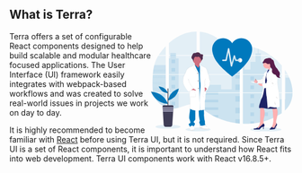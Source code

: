 ## What is Terra?

<div style="float: right; max-width: 50%;">
<svg id="b098510b-f452-4b85-993b-a1bbfe267c61" data-name="Layer 1" xmlns="http://www.w3.org/2000/svg" xmlns:xlink="http://www.w3.org/1999/xlink" width="100%" viewBox="0 0 1105.04 782.74"><defs><linearGradient id="ac3cc305-f6db-42f4-bbbd-32121ee27a74" x1="403.57" y1="833.5" x2="403.57" y2="218.16" gradientUnits="userSpaceOnUse"><stop offset="0" stop-color="gray" stop-opacity="0.25"/><stop offset="0.54" stop-color="gray" stop-opacity="0.12"/><stop offset="1" stop-color="gray" stop-opacity="0.1"/></linearGradient><linearGradient id="ad14f186-b27f-416c-b629-0bafa2f1236e" x1="940.67" y1="825.72" x2="940.67" y2="263.72" xlink:href="#ac3cc305-f6db-42f4-bbbd-32121ee27a74"/></defs><title>medicine</title><ellipse cx="367.38" cy="766.65" rx="97.44" ry="15.65" fill="#0079bd" opacity="0.1"/><ellipse cx="897.05" cy="767.09" rx="121.59" ry="15.65" fill="#0079bd" opacity="0.1"/><path d="M61.08,396.83H162.57V535.16H68.51c-.25,1.42-.49,2.85-.75,4.28h94.81V651c-.17-.05-.32-.11-.48-.17-2.68-1.06-5.34-2.18-8-3.38l-1.7-.77q-4-1.89-8-4c-.93-.49-1.86-1-2.78-1.52A166.42,166.42,0,0,1,101.73,610c-.34-.33-.66-.68-1-1-1.62-1.76-3.21-3.54-4.75-5.36l-1.7-2c-1.82-2.23-3.58-4.52-5.29-6.84-.25-.34-.49-.68-.75-1a148.88,148.88,0,0,1-17.2-31.1c-.14-.33-.26-.69-.39-1Q68.59,556.4,67,551c-.46-1.51-.9-3-1.28-4.57-.14-.46-.26-.91-.37-1.36C59.67,522.9,59,499.87,59,477c0-2.67,0-5.35,0-8,0-9.25.11-18.56.27-27.86,0-2.41.1-4.81.15-7.23q.21-9.21.6-18.42c.06-1.71.14-3.41.23-5.11q0-1.47.15-2.94C60.64,403.88,60.84,400.35,61.08,396.83Z" transform="translate(-47.24 -58.63)" fill="#0079bd" opacity="0.1"/><path d="M162.57,242.81H106.9a422,422,0,0,1,29.61-40.76c8.27-10.16,17-20.06,26.06-29.6Z" transform="translate(-47.24 -58.63)" fill="#0079bd" opacity="0.1"/><path d="M162.57,247.09V392.55H61.4c0-.42.07-.85.1-1.27.09-1.15.18-2.3.28-3.44.11-1.34.23-2.69.36-4s.27-2.91.42-4.36.29-2.92.46-4.37.32-2.9.5-4.34.34-2.9.53-4.34c.15-1.2.31-2.39.47-3.59.23-1.69.47-3.39.73-5.07,0-.25.07-.51.11-.75a345.9,345.9,0,0,1,7.45-36.52,270.08,270.08,0,0,1,12.55-37,277.75,277.75,0,0,1,18.88-36.36Z" transform="translate(-47.24 -58.63)" fill="#0079bd" opacity="0.1"/><path d="M186.8,396.82V535.16H403.57V396.82Zm0,142.61v118.8c1.24.26,2.47.51,3.69.72,1.66.32,3.31.61,5,.86.32.05.65.1,1,.13.66.11,1.34.2,2,.29,1.67.23,3.33.42,5,.57.79.08,1.59.15,2.39.21l1.93.15h0c1.05.08,2.09.14,3.12.17.64,0,1.28.06,1.94.08.5,0,1,0,1.52,0s1.26,0,1.89,0c.86,0,1.72,0,2.57,0H220c.86,0,1.72,0,2.57-.08h.06c.59,0,1.19,0,1.79-.08a4.19,4.19,0,0,0,.5,0c.5,0,1,0,1.48-.07l.35,0,3.35-.26c1.1-.1,2.21-.23,3.33-.35l2.28-.27a199.45,199.45,0,0,0,27.45-5.84c20.22-5.64,40-13.53,60.21-19.31,26.13-7.45,55-11.11,80.25-2V539.43ZM403.57,242.81V58.64a278.67,278.67,0,0,0-70.43,8.26C278.25,80.69,229,110.6,186.8,148.8v94h10.88v4.27H186.8V392.55H403.57V247.08H242.35v-4.27ZM682,180.6c-13.58-.48-27.08-4.78-39.29-11.42-23.35-12.7-42-32.31-62.84-48.86-43.3-34.47-97-55.27-152.09-60.43V242.81H737.23L738,242Zm28.19-5,29.89,32.8V167C730.07,168.24,721.3,171.19,710.23,175.56Zm29.89,512.13V539.43H676.39c-.17-.63-.34-1.27-.54-1.91.19.64.35,1.28.53,1.91H427.82V646.68c2.36,1.75,4.69,3.59,7,5.46h0c2.49,2,4.95,4.11,7.42,6.18l2.49,2.06c1.19,1,2.39,2,3.6,2.94q3.6,2.92,7.27,5.76c1.21,1,2.45,1.9,3.68,2.84a501.22,501.22,0,0,0,61.63,40.31q7.23,4,14.59,7.81c3.27,1.67,6.56,3.33,9.86,4.94q7.44,3.63,15,7h0a550.84,550.84,0,0,0,146,42.53q16.79,2.48,33.71,3.9V687.72l1,0ZM427.82,247.08V392.55h312.3V247.08Zm0,149.74V535.16h312.3V396.82Zm336.54-230V213l38.15-41.86Q783.55,168.08,764.36,166.77Zm0,230.05V535.16h303.75V396.82ZM1067,698.71l1.07-159.28H764.36V780a544.73,544.73,0,0,0,58.7-.7h0l.34,0q14-.88,27.87-2.56l.21,0a513.24,513.24,0,0,0,143.2-38.21m132-318.93c-1.14-2.69-2.33-5.36-3.54-8-2.26-5-4.65-9.86-7.11-14.72h-23.7V535.16h59.92C1152.22,496,1142.31,456,1126.71,419.55Zm-34.35,119.88v137c16.88-16.18,31.14-34.69,41.41-55.85,12.35-25.48,18-53.07,18.46-81.17Zm0-182.92v36h21.48A390,390,0,0,0,1092.36,356.51Zm-206-162.6c-1.58-.6-3.16-1.21-4.75-1.8a433.62,433.62,0,0,0-51.31-15.42l-58.38,64.07h0L770.77,242l.75.82H979.3A444.41,444.41,0,0,0,886.36,193.91Zm99.06,53.17H768.62l-4.26,3.9V392.55H801.7l.06,0,0,0h266.39V324A432.8,432.8,0,0,0,985.42,247.08Z" transform="translate(-47.24 -58.63)" fill="#0079bd" opacity="0.1"/><path d="M162.57,320.46v72.09H61.4c0-.42.07-.85.1-1.27.09-1.15.18-2.3.28-3.44.11-1.34.23-2.69.36-4s.27-2.91.42-4.36.29-2.92.46-4.37.32-2.9.5-4.34.34-2.9.53-4.34c.15-1.2.31-2.39.47-3.59.23-1.69.47-3.39.73-5.07,0-.25.07-.51.11-.75a345.9,345.9,0,0,1,7.45-36.52Z" transform="translate(-47.24 -58.63)" fill="#0079bd" opacity="0.1"/><path d="M61.08,396.83H162.57V535.16H68.51c-.25,1.42-.49,2.85-.75,4.28h94.81V651c-.17-.05-.32-.11-.48-.17-2.68-1.06-5.34-2.18-8-3.38l-1.7-.77q-4-1.89-8-4c-.93-.49-1.86-1-2.78-1.52A166.42,166.42,0,0,1,101.73,610c-.34-.33-.66-.68-1-1-1.62-1.76-3.21-3.54-4.75-5.36l-1.7-2c-1.82-2.23-3.58-4.52-5.29-6.84-.25-.34-.49-.68-.75-1a148.88,148.88,0,0,1-17.2-31.1c-.14-.33-.26-.69-.39-1Q68.59,556.4,67,551c-.46-1.51-.9-3-1.28-4.57-.14-.46-.26-.91-.37-1.36C59.67,522.9,59,499.87,59,477c0-2.67,0-5.35,0-8,0-9.25.11-18.56.27-27.86,0-2.41.1-4.81.15-7.23q.21-9.21.6-18.42c.06-1.71.14-3.41.23-5.11q0-1.47.15-2.94C60.64,403.88,60.84,400.35,61.08,396.83Z" transform="translate(-47.24 -58.63)" fill="#0079bd" opacity="0.1"/><polygon points="215.87 209.28 215.87 333.92 139.56 333.92 139.56 209.28 150.44 209.28 150.44 167.08 195.1 167.08 195.1 209.28 215.87 209.28" fill="#0079bd" opacity="0.1"/><rect x="139.57" y="338.19" width="76.3" height="138.33" fill="#0079bd" opacity="0.1"/><path d="M186.8,539.44h76.31v115a199.11,199.11,0,0,1-27.45,5.83l-2.28.28c-1.12.13-2.23.24-3.33.35s-2.24.19-3.35.26l-.35,0c-.48,0-1,.06-1.47.07l-.51,0c-.6,0-1.2.06-1.8.08h0c-.85.05-1.7.06-2.57.07-.37,0-.72,0-1.09,0-.86,0-1.71,0-2.57,0l-1.89,0c-.51,0-1,0-1.53,0l-1.93-.07c-1,0-2.08-.11-3.12-.18h0l-1.92-.14-2.39-.22c-1.68-.15-3.35-.34-5-.57l-2-.28-1-.14c-1.67-.26-3.32-.54-5-.86-1.23-.21-2.45-.47-3.69-.72Z" transform="translate(-47.24 -58.63)" fill="#0079bd" opacity="0.1"/><rect x="629.96" y="194.56" width="62.92" height="139.35" fill="#0079bd" opacity="0.1"/><polygon points="692.89 338.19 692.89 476.53 380.58 476.53 380.58 416.86 546.93 416.86 546.93 452.06 629.96 452.06 629.96 338.19 692.89 338.19" fill="#0079bd" opacity="0.1"/><path d="M741.12,687.76l-1,0v90.75q-16.9-1.43-33.7-3.89A550.87,550.87,0,0,1,560.36,732q-20.13-9.06-39.44-19.78a503.26,503.26,0,0,1-61.64-40.31q-7.36-5.64-14.53-11.54c-3.31-2.73-6.6-5.53-9.93-8.25-2.31-1.87-4.64-3.71-7-5.47V539.44H676.37c-.17-.64-.34-1.28-.52-1.91.19.63.37,1.27.54,1.91h63.73V687.7C740.46,687.71,740.79,687.74,741.12,687.76Z" transform="translate(-47.24 -58.63)" fill="#0079bd" opacity="0.1"/><path d="M904.22,242.81h-41V230.07H881.6V192.12q2.39.87,4.76,1.79v36.16h17.86Z" transform="translate(-47.24 -58.63)" fill="#0079bd" opacity="0.1"/><path d="M1003,392.55H801.72s0,0,.07.05l-.09-.05H764.36V253.2h10.58v103h48.35v-61h39.94V247.09h41v48.15h39.94v61H1003Z" transform="translate(-47.24 -58.63)" fill="#0079bd" opacity="0.1"/><path d="M764.36,396.82V535.16H1003V396.82ZM1067.78,698l.33-109.5H1003v-49H764.36V780a544.73,544.73,0,0,0,58.7-.7h0l.34,0q14-.88,27.87-2.56l.21,0a513.24,513.24,0,0,0,143.2-38.21" transform="translate(-47.24 -58.63)" fill="#0079bd" opacity="0.1"/><path d="M1096.57,539.44h55.67c-.49,28.09-6.13,55.68-18.47,81.16-10.27,21.17-24.54,39.68-41.4,55.85v-88h4.2Z" transform="translate(-47.24 -58.63)" fill="#0079bd" opacity="0.1"/><path d="M1152.27,535.16h-55.7V419.55h30.14C1142.31,456,1152.22,496,1152.27,535.16Z" transform="translate(-47.24 -58.63)" fill="#0079bd" opacity="0.1"/><rect x="659.18" y="233.3" width="33.71" height="43.69" fill="#0079bd" opacity="0.1"/><rect x="659.18" y="323.86" width="33.71" height="10.06" fill="#0079bd" opacity="0.1"/><rect x="659.18" y="338.19" width="33.71" height="29.35" fill="#0079bd" opacity="0.1"/><rect x="659.18" y="414.42" width="33.71" height="43.69" fill="#0079bd" opacity="0.1"/><rect x="659.18" y="504.98" width="33.71" height="43.69" fill="#0079bd" opacity="0.1"/><path d="M740.12,687.7c.34,0,.67,0,1,.06l-1,0v10.15h-33.7V654.17h33.7Z" transform="translate(-47.24 -58.63)" fill="#0079bd" opacity="0.1"/><path d="M740.12,744.71v33.75q-16.9-1.43-33.7-3.89V744.71Z" transform="translate(-47.24 -58.63)" fill="#0079bd" opacity="0.1"/><rect x="380.58" y="473.32" width="144.47" height="3.21" fill="#0079bd" opacity="0.1"/><rect x="380.58" y="480.8" width="144.47" height="12.3" fill="#0079bd" opacity="0.1"/><rect x="380.58" y="533.42" width="144.47" height="19.78" fill="#0079bd" opacity="0.1"/><path d="M572.28,652.15v19.78h-113q-7.36-5.62-14.54-11.54c-3.31-2.73-6.59-5.53-9.93-8.24Z" transform="translate(-47.24 -58.63)" fill="#0079bd" opacity="0.1"/><path d="M572.28,712.24V732H560.35q-20.11-9.07-39.43-19.79Z" transform="translate(-47.24 -58.63)" fill="#0079bd" opacity="0.1"/><rect x="775.83" y="351.6" width="28.44" height="28.44" fill="#0079bd" opacity="0.1"/><rect x="160.05" y="219.09" width="28.44" height="28.44" fill="#0079bd" opacity="0.1"/><rect x="160.05" y="285.15" width="28.44" height="28.44" fill="#0079bd" opacity="0.1"/><rect x="160.05" y="351.21" width="28.44" height="28.44" fill="#0079bd" opacity="0.1"/><rect x="160.05" y="417.26" width="28.44" height="28.44" fill="#0079bd" opacity="0.1"/><rect x="160.05" y="483.32" width="28.44" height="28.44" fill="#0079bd" opacity="0.1"/><rect x="160.05" y="549.38" width="28.44" height="28.44" fill="#0079bd" opacity="0.1"/><rect x="884.4" y="351.6" width="28.44" height="28.44" fill="#0079bd" opacity="0.1"/><rect x="775.83" y="421.75" width="28.44" height="28.44" fill="#0079bd" opacity="0.1"/><rect x="884.4" y="421.75" width="28.44" height="28.44" fill="#0079bd" opacity="0.1"/><rect x="775.83" y="491.89" width="28.44" height="28.44" fill="#0079bd" opacity="0.1"/><rect x="884.4" y="491.89" width="28.44" height="28.44" fill="#0079bd" opacity="0.1"/><rect x="775.83" y="562.04" width="28.44" height="28.44" fill="#0079bd" opacity="0.1"/><rect x="884.4" y="562.04" width="28.44" height="28.44" fill="#0079bd" opacity="0.1"/><rect x="775.83" y="632.19" width="28.44" height="28.44" fill="#0079bd" opacity="0.1"/><rect x="884.4" y="632.19" width="28.44" height="28.44" fill="#0079bd" opacity="0.1"/><polygon points="775.83 720.67 775.83 702.33 804.26 702.33 804.26 718.06 775.83 720.67" fill="#0079bd" opacity="0.1"/><path d="M65.24,357v16.27h97.33V357Zm9.7,15.25H67V358h8Zm9.69,0h-8V358h8Zm9.67,0h-8V358h8Zm9.69,0H96V358h8Zm9.68,0h-8V358h8Zm9.69,0h-8V358h8Zm9.69,0h-8V358h8Zm9.68,0h-8V358h8Zm9.68,0h-8V358h8Zm9.68,0h-8V358h8Z" transform="translate(-47.24 -58.63)" fill="#0079bd" opacity="0.1"/><path d="M65.24,404.34v16.27h97.33V404.34Zm9.7,15.24H67V405.37h8Zm9.69,0h-8V405.37h8Zm9.67,0h-8V405.37h8Zm9.69,0H96V405.37h8Zm9.68,0h-8V405.37h8Zm9.69,0h-8V405.37h8Zm9.69,0h-8V405.37h8Zm9.68,0h-8V405.37h8Zm9.68,0h-8V405.37h8Zm9.68,0h-8V405.37h8Z" transform="translate(-47.24 -58.63)" fill="#0079bd" opacity="0.1"/><path d="M65.24,451.7V468h97.33V451.7Zm9.7,15.24H67V452.72h8Zm9.69,0h-8V452.72h8Zm9.67,0h-8V452.72h8Zm9.69,0H96V452.72h8Zm9.68,0h-8V452.72h8Zm9.69,0h-8V452.72h8Zm9.69,0h-8V452.72h8Zm9.68,0h-8V452.72h8Zm9.68,0h-8V452.72h8Zm9.68,0h-8V452.72h8Z" transform="translate(-47.24 -58.63)" fill="#0079bd" opacity="0.1"/><path d="M65.24,499.06v16.25h97.33V499.06Zm9.7,15.24H67V500.07h8Zm9.69,0h-8V500.07h8Zm9.67,0h-8V500.07h8Zm9.69,0H96V500.07h8Zm9.68,0h-8V500.07h8Zm9.69,0h-8V500.07h8Zm9.69,0h-8V500.07h8Zm9.68,0h-8V500.07h8Zm9.68,0h-8V500.07h8Zm9.68,0h-8V500.07h8Z" transform="translate(-47.24 -58.63)" fill="#0079bd" opacity="0.1"/><path d="M65.66,546.41c.39,1.53.83,3.06,1.29,4.57v-3.55h8v14.22H70.67c.13.33.26.69.39,1h91.51V546.41Zm19,15.24h-8V547.43h8Zm9.67,0h-8V547.43h8Zm9.69,0H96V547.43h8Zm9.68,0h-8V547.43h8Zm9.69,0h-8V547.43h8Zm9.69,0h-8V547.43h8Zm9.68,0h-8V547.43h8Zm9.68,0h-8V547.43h8Zm9.68,0h-8V547.43h8Z" transform="translate(-47.24 -58.63)" fill="#0079bd" opacity="0.1"/><path d="M88.26,593.77c.25.32.49.68.75,1H94.3v6.83c.57.68,1.13,1.36,1.71,2v-8.87h8V609h-3.24c.32.33.63.68,1,1h60.83V593.77ZM113.67,609h-8V594.79h8Zm9.69,0h-8V594.79h8Zm9.69,0h-8V594.79h8Zm9.68,0h-8V594.79h8Zm9.68,0h-8V594.79h8Zm9.68,0h-8V594.79h8Z" transform="translate(-47.24 -58.63)" fill="#0079bd" opacity="0.1"/><path d="M141.65,641.12c.91.52,1.84,1,2.78,1.52v-.5h8v4.5l1.7.79v-5.29h8v8.65a2.5,2.5,0,0,0,.48.18v-9.85Z" transform="translate(-47.24 -58.63)" fill="#0079bd" opacity="0.1"/><path d="M801.72,392.55h0l.06,0Zm-61.6,295.14v0l1,0ZM675.85,537.52c.19.64.35,1.28.53,1.91h0C676.22,538.8,676.05,538.16,675.85,537.52Zm125.87-145h0l.06,0Zm-604-149.74v4.27h44.67v-4.27ZM740.12,687.69v0l1,0ZM675.85,537.52c.19.64.35,1.28.53,1.91h0C676.22,538.8,676.05,538.16,675.85,537.52Zm125.87-145h0l.06,0Zm-61.6,295.14v0l1,0ZM675.85,537.52c.19.64.35,1.28.53,1.91h0C676.22,538.8,676.05,538.16,675.85,537.52Z" transform="translate(-47.24 -58.63)" fill="#0079bd" opacity="0.1"/><path d="M508.84,438.3s-3.94-.55-3.94-6.29-2.82-16.46-2.82-16.46h0c0-.05-2.44-18.67-5.81-21.63s-7.7-20.34-7.7-20.34-.74-9.43-2.25-11.46-3.55-7-6.56-14.09-15.56-12-15.56-12-22.69-13.16-29.12-17.45h0a9.86,9.86,0,0,1-1.63-1.23c-1.12-1.47-6-1.5-6-1.5-.51-3.22-1-6.92-1.16-10.27,0-.36,0-.72-.05-1.08a34.6,34.6,0,0,0,15.21-18.82c.12-.38.22-.78.33-1.16a3.25,3.25,0,0,0,1.95-1.76c.58-1.29.59-2.8,1.31-4,.84-1.42,2.44-2.18,3.7-3.25,3.18-2.7,4-7.25,3.85-11.39-.1-3.35-.64-6.73-.43-10.06l.06-.84c.06-.5.13-1,.22-1.48.49-2.48,1.56-4.82,2.16-7.28s.66-5.23-.74-7.35c-2.05-3.11-6.32-3.73-10.07-4.05-4.25-.36-8.05.11-10.77-3.42a38.39,38.39,0,0,0-4.28-5.17c-.56-.52-6-3.84-6-4.06a24.31,24.31,0,0,0-16.95-1.3c-2.82.82-5.48,2.16-8.34,2.83-6.17,1.46-13.27-.12-18.51,3.41-2.92,2-4.67,5.18-6.31,8.28q-2,3.83-4.06,7.65c-2.21,4.19-4.46,8.45-5.39,13.09a20.78,20.78,0,0,0-.36,3.06h0v.05c0,.37,0,.74,0,1.11v.47c0,.35,0,.69.06,1s.05.41.08.62.08.68.14,1,.18.88.3,1.32c.05.19.12.37.18.55.1.34.22.67.35,1,.07.17.14.35.22.52.15.35.33.69.51,1,.08.14.14.27.22.4a13.27,13.27,0,0,0,.92,1.34c2.14,2.67,5.29,4.37,7.62,6.87,0,.1,0,.2,0,.29,0,.28,0,.55,0,.83A34.23,34.23,0,0,0,389,303.75c0,.38.05.77.07,1.15a57.22,57.22,0,0,1-.11,8.91,4.2,4.2,0,0,0-3.32-1.48,4.79,4.79,0,0,0-1.28.11l-.09-.07h0v.09c-2.2.54-4.91,2.83-7.5,9.34,0,0-7.88,8.88-13.88,8.51s-21.19,9.24-21.19,9.24-14.82,9.62-18,19.42a136.86,136.86,0,0,1-6.38,16.28L299,413h0l-3.38,29.95s1.87,13.32,1.5,15.35,7.69,20.34,7.69,20.34,26.63,46.79,37.51,49.19l.78-.55a6.38,6.38,0,0,0,1.47.55l2.24-1.58a24.41,24.41,0,0,1-.17,5.28c-1.5,4.62.56,34.77,3.18,40.68s1.69,83.4,1.69,83.4l-.37,6.84s0,.22.09.6l-.09,1.62.27.14a19.26,19.26,0,0,1-.27,6.51c-.94,3-1.32,11.48-1.32,11.48s-7.49,47.88-3.94,57.5,6.57,20.16,6.57,20.16,3.75,12,.18,14.05S338.91,780,341,785c1.9,4.62,9.11,17,10.18,18.81l-.09.95-1.47,15.93a20,20,0,0,0,1.69,6.08c1.61,3.47,4.74,7.07,10.69,6.68,1-.07,2.16-.19,3.28-.34,10.89-1.46,24.3-6.32,24.3-6.32a9.91,9.91,0,0,1-1.9-1.57h0a5.49,5.49,0,0,1-1.67-4c.16-2.9-5.27-16.72-6.62-20.12-.21-.49-.32-.77-.32-.77s12.38-12.94,10.32-24.41c0,0-13.7-8-9.19-12.39s12.57-17,12.57-17,.37-47.15,0-54.19a58.3,58.3,0,0,1,.69-14.63c.15-.73.33-1.44.52-2.14A130.55,130.55,0,0,0,412.82,677c2.3,0,4.64,0,7-.14q0,1,.09,2.16c.52,11.68,1.49,32.16,2.28,39.77,1.12,10.91,7.31,40.31,7.31,40.31s-11.81,7.58,2.06,26.26c0,0,0,6.77-.92,7.75l0,0a84.78,84.78,0,0,0-2.37,9.76c-.58,3.52-.82,7.08.12,8.93,2.25,4.42,15.75,4.06,15.75,4.06h0l.33-.06a19.35,19.35,0,0,1,14.29,4.31c5.13,4.12,24.6,2.31,35.14,1,4.13-.52,6.89-1,6.89-1a4,4,0,0,0,.14-1.44h0c-.11-2.59-2.14-8.27-15.9-13.34,0,0-12.94-8.7-12.76-16.28H472l-1.5,0c1.09-.06,1.79,0,1.79,0s-5.07-18.5-3-20-4.13-22-4.13-22-3.55-34.4-3.74-36.81a21,21,0,0,1,.93-6.1l-.93-18.86s-.18-6.27,0-8.31a41.5,41.5,0,0,0-.43-5.29c-.09-.7-.18-1.43-.28-2.15,4.85-1.23,8-2.37,8-2.37l-.56-65.65c4.12-8,4.88-25.55,4.86-38,0-8-.36-13.92-.36-13.92l5.63-9.19s1.3-11-.76-13.41c-.91-1.09-.5-2.22.25-3.15A10.46,10.46,0,0,1,479,523s-.06-.09-.13-.22a9.94,9.94,0,0,1,1.25-.89s-2-3.1-.21-4.41c1.68,1.14,3.18,2,4.32,2.7-.08.73-.16,1.15-.16,1.15l.48-1c1.1.62,1.77,1,1.77,1s8.82-17.57,8.63-20.16,6-13.5,6-13.5.75-5.73,4.13-8.13,2.62-19.79,2.62-19.79.94-9.06,3.19-12.76S508.84,438.3,508.84,438.3Zm-168.76-7.71.17,4.19c-1-1.61-1.72-2.77-1.72-2.77Z" transform="translate(-47.24 -58.63)" fill="url(#ac3cc305-f6db-42f4-bbbd-32121ee27a74)"/><path d="M486.8,513.74l-2.16,9.2s-17.3-8.83-20.42-20.05,5.22-15.48,5.22-15.48l16.12,6.83Z" transform="translate(-47.24 -58.63)" fill="#fff"/><path d="M486.8,513.74l-2.16,9.2s-17.3-8.83-20.42-20.05,5.22-15.48,5.22-15.48l16.12,6.83Z" transform="translate(-47.24 -58.63)" opacity="0.1"/><path d="M389.71,826.85s-16,5.88-27,6.62c-5.84.39-8.91-3.19-10.49-6.64a20.1,20.1,0,0,1-1.65-6.05L352,804.93l.76-8.44,23.37-6.07,3.31,10.12.31.77c1.33,3.38,6.66,17.13,6.5,20a5.46,5.46,0,0,0,1.64,3.95A9.51,9.51,0,0,0,389.71,826.85Z" transform="translate(-47.24 -58.63)" fill="#fff"/><path d="M499,818.79a4,4,0,0,1-.14,1.43s-34.22,5.71-41.22,0A18.54,18.54,0,0,0,443.24,816s-13.24.36-15.45-4c-.92-1.83-.68-5.38-.11-8.88a84.59,84.59,0,0,1,2.32-9.71l.53-.42,3.15-2.53,36.88-1.09h.28c-.18,7.54,12.52,16.19,12.52,16.19C496.85,810.56,498.84,816.21,499,818.79Z" transform="translate(-47.24 -58.63)" fill="#fff"/><path d="M499,818.79a4.08,4.08,0,0,1-.15,1.43s-34.21,5.71-41.21,0A18.54,18.54,0,0,0,443.25,816s-13.25.36-15.45-4c-.92-1.84-.69-5.38-.12-8.88,5.1.51,13.15,1.78,16.31,4.81,4.78,4.61,12.88,9.21,17.85,9.57C465.73,817.75,489,818.49,499,818.79Z" transform="translate(-47.24 -58.63)" opacity="0.1"/><path d="M389.71,826.85s-16,5.88-27,6.62c-5.84.39-8.91-3.19-10.48-6.65,4.07,1.37,9.72,2.81,12.69,1.49,3.52-1.56,16-2.57,23-3A9.85,9.85,0,0,0,389.71,826.85Z" transform="translate(-47.24 -58.63)" opacity="0.1"/><path d="M413.45,353c-13.2-5.13-30.18-22.08-25.94-30a17.72,17.72,0,0,0,1.65-6.36,58.07,58.07,0,0,0,.12-9A123.25,123.25,0,0,0,387.51,293s41.21.93,38.81,7c-.7,1.78-.81,4.87-.62,8.33s.69,7.37,1.21,10.68c.72,4.54,1.44,8,1.44,8s-2.52,3.53-4,3.72S432.39,360.31,413.45,353Z" transform="translate(-47.24 -58.63)" fill="#cf6f80"/><path d="M379.72,801.31l-.31.34c-12.32-14.9-27.22,3.67-27.22,3.67l-.22-.39.76-8.44,23.37-6.07,3.31,10.12Z" transform="translate(-47.24 -58.63)" opacity="0.1"/><path d="M470.85,790.42s-9-.19-13.8,4.05-28,.92-27,0a3.29,3.29,0,0,0,.52-1.52l3.15-2.53,36.88-1.09C470.74,790,470.85,790.42,470.85,790.42Z" transform="translate(-47.24 -58.63)" opacity="0.1"/><path d="M395.05,673.41a27.82,27.82,0,0,0-1.52,5.13,58.71,58.71,0,0,0-.69,14.56c.37,7,0,53.91,0,53.91s-7.91,12.51-12.32,16.92,9,12.33,9,12.33c2,11.4-10.12,24.28-10.12,24.28-12.32-14.9-27.22,3.68-27.22,3.68s-8.1-14-10.12-19,7.91-8.46,11.4-10.49-.17-14-.17-14-2.95-10.49-6.45-20.06,3.86-57.21,3.86-57.21.38-8.46,1.29-11.41a19.08,19.08,0,0,0,.27-6.48c-.06-.73-.13-1.34-.18-1.75s-.09-.6-.09-.6l.14-.24,5-9.32S397.45,667.54,395.05,673.41Z" transform="translate(-47.24 -58.63)" fill="#0079bd"/><path d="M470.85,789.32s-9-.19-13.8,4-28,.92-27,0,.92-7.73.92-7.73c-13.61-18.58-2-26.12-2-26.12s-6.08-29.25-7.18-40.1c-.77-7.58-1.72-27.95-2.23-39.58-.22-5-.35-8.44-.35-8.44l11.12-2.24,1.43-.29,26.82-5.38s.74,5,1.24,9.09a42.48,42.48,0,0,1,.42,5.27c-.18,2,0,8.26,0,8.26l.91,18.77a21.32,21.32,0,0,0-.91,6.07c.18,2.39,3.67,36.61,3.67,36.61s6.07,20.42,4,21.89S470.85,789.32,470.85,789.32Z" transform="translate(-47.24 -58.63)" fill="#0079bd"/><path d="M426.32,300c-.7,1.78-.81,4.87-.62,8.33a34.25,34.25,0,0,1-36.42-.68A123.25,123.25,0,0,0,387.51,293S428.72,293.91,426.32,300Z" transform="translate(-47.24 -58.63)" opacity="0.1"/><path d="M442.25,277.9a33.87,33.87,0,0,1-1.68,10.61,34.22,34.22,0,0,1-66.74-9.79c0-.28,0-.54,0-.82a34.22,34.22,0,1,1,68.43,0Z" transform="translate(-47.24 -58.63)" fill="#cf6f80"/><path d="M413.45,353c-13.2-5.13-30.18-22.08-25.94-30a17.72,17.72,0,0,0,1.65-6.36l18.07,14.85,11.18,9.17,8.5-21.64c.72,4.54,1.44,8,1.44,8s-2.52,3.53-4,3.72S432.39,360.31,413.45,353Z" transform="translate(-47.24 -58.63)" opacity="0.1"/><polygon points="412.94 360 397.85 613.5 378.17 614.79 327.21 467.8 335.57 293.29 337.33 256.42 359.99 275.03 371.18 284.2 379.93 261.93 396.2 276.11 412.94 360" fill="#0079bd"/><path d="M395.05,673.41a27.82,27.82,0,0,0-1.52,5.13,145,145,0,0,1-41.26-12.89l-.27-.14.09-1.61.05-.84,5-9.32S397.45,667.54,395.05,673.41Z" transform="translate(-47.24 -58.63)" opacity="0.1"/><path d="M430.56,678.58a101.24,101.24,0,0,1-11.06,1.26c-.22-5-.35-8.44-.35-8.44l11.12-2.24Z" transform="translate(-47.24 -58.63)" opacity="0.1"/><path d="M459.76,672.58c-7.11,1.85-18.09,3.93-27.92,2.63l-.14-6.34,26.82-5.38S459.26,668.44,459.76,672.58Z" transform="translate(-47.24 -58.63)" opacity="0.1"/><path d="M431.66,676.37c-41,7-78.55-13.07-78.55-13.07l.36-6.8s.93-77.09-1.65-83-4.59-35.88-3.13-40.48-5.33-73.58-5.33-73.58l-1.1-28L302,415.13l18-37.52a135.39,135.39,0,0,0,6.26-16.2c3.13-9.74,17.66-19.31,17.66-19.31s14.9-9.56,20.79-9.2,13.61-8.46,13.61-8.46c5.7-14.53,10.86-7.95,10.86-7.95,0,.69,0,0-.28,2.15-2,15.95,32.34,66.35,32.83,67.24h0L425,465.54l3.31,100.81Z" transform="translate(-47.24 -58.63)" opacity="0.1"/><path d="M430.56,676.37c-41,7-78.56-13.07-78.56-13.07l.37-6.8s.93-77.09-1.66-83-4.59-35.88-3.12-40.48-5.33-73.58-5.33-73.58l-1.11-28-40.28-16.37,18-37.52a137.51,137.51,0,0,0,6.26-16.2c3.12-9.74,17.66-19.31,17.66-19.31s14.9-9.56,20.78-9.2,13.61-8.46,13.61-8.46c5.71-14.53,12-7.95,12-7.95,0,.69-.6,1-.28,2.15,4.4,15.47,31.24,66.35,31.73,67.24h0l3.31,79.66,3.31,100.81Z" transform="translate(-47.24 -58.63)" fill="#fff"/><path d="M419.51,388.09c-4.41-1.84-27.77-28.51-27.77-28.51v-6.07c-.85-2-5.9-.78-10,.62l1.76-36.87,2,1.66C389.88,334.38,419,387.2,419.51,388.09Z" transform="translate(-47.24 -58.63)" opacity="0.1"/><path d="M420.62,385.88c-4.42-1.84-27.78-28.51-27.78-28.51V351.3c-.85-2-5.9-.78-10,.62l1.77-36.87,2,1.66C391,332.17,420.13,385,420.62,385.88Z" transform="translate(-47.24 -58.63)" fill="#fff"/><path d="M353.11,518.89c.55,0,28.51-2.94,28.51-2.94s16.93,33.29,15.82,41.39-3.12,15.27-9.93,14-36.65,1-36.65,1Z" transform="translate(-47.24 -58.63)" opacity="0.1"/><path d="M352,516.68c.55,0,28.51-2.94,28.51-2.94s16.92,33.3,15.82,41.39-3.13,15.27-9.93,14-36.65,1-36.65,1Z" transform="translate(-47.24 -58.63)" fill="#fff"/><path d="M373.07,501.05s25.66,13.79,26.21,18-13.06-1.84-16-2.57a36.61,36.61,0,0,0-5.89-.92l-19.61.53Z" transform="translate(-47.24 -58.63)" fill="#cf6f80"/><circle cx="365.11" cy="328.48" r="2.7" opacity="0.1"/><circle cx="365.11" cy="327.38" r="2.7" fill="#3f3d56"/><circle cx="370.08" cy="445.36" r="2.7" opacity="0.1"/><circle cx="370.08" cy="444.25" r="2.7" fill="#3f3d56"/><circle cx="367.8" cy="386.92" r="2.7" opacity="0.1"/><circle cx="367.8" cy="385.82" r="2.7" fill="#3f3d56"/><path d="M477.28,515s1.84,2.76,0,4.05.18,4.41.18,4.41-4.59,2.69-2.57,5.11.74,13.35.74,13.35l-5.52,9.14s.33,5.89.35,13.85c0,12.42-.73,29.88-4.77,37.84l.56,65.31s-19.33,7.06-35.51,4.91l-2.4-104.8s3.5-59.43,4.79-70.83a118.68,118.68,0,0,0,.92-17.85s-.55-17.84-2.4-26.12c0,0-2-35.87-2.2-45.8-.09-4.75.16-18.61.44-31.79.31-14.41.66-28,.66-28l-3.65-28.88s3.65-.37,4.75,1.1a10.53,10.53,0,0,0,1.6,1.23h0c6.3,4.26,28.56,17.36,28.56,17.36s12.32,4.9,15.27,11.92,5,12,6.43,14,2.21,11.4,2.21,11.4,4.24,17.3,7.55,20.23S499,417.71,499,417.71l-29.25,23s-2.57,38.26-3.12,39.74S477.28,515,477.28,515Z" transform="translate(-47.24 -58.63)" fill="#fff"/><path d="M478.39,515s1.83,2.76,0,4.05.17,4.41.17,4.41S474,526.18,476,528.6s.74,13.35.74,13.35l-5.52,9.14s.33,5.89.36,13.85c0,12.42-.73,29.88-4.77,37.84l.55,65.31S448,675.15,431.84,673l-2.39-104.8s3.5-59.43,4.79-70.83a117.58,117.58,0,0,0,.91-17.85s-.55-17.84-2.39-26.12c0,0-2-35.87-2.21-45.8-.09-4.75.17-18.61.44-31.79.31-14.41.66-28,.66-28l-4.82-29.27s4.82,0,5.93,1.49a9.49,9.49,0,0,0,1.6,1.23h0c6.3,4.26,28.57,17.36,28.57,17.36s12.31,4.9,15.26,11.92,5,12,6.44,14,2.2,11.4,2.2,11.4,4.24,17.3,7.55,20.23,5.7,21.53,5.7,21.53l-29.25,23s-2.57,38.26-3.13,39.74S478.39,515,478.39,515Z" transform="translate(-47.24 -58.63)" fill="#fff"/><path d="M443.36,356.3,446,364,432.1,378c.31-14.4.66-28,.66-28l-4.82-29.27s4.82,0,5.93,1.49a9.12,9.12,0,0,0,1.6,1.22h0l11.82,34.1Z" transform="translate(-47.24 -58.63)" opacity="0.1"/><path d="M442.25,354.09l2.65,7.7-13.9,14c.31-14.41.66-28,.66-28l-4.83-29.27s4.83,0,5.93,1.49a10,10,0,0,0,1.6,1.23h0l11.83,34.09Z" transform="translate(-47.24 -58.63)" fill="#fff"/><path d="M442.25,277.9a33.87,33.87,0,0,1-1.68,10.61,1.43,1.43,0,0,1-1.08-.27c-.26-9-4.69-17.45-10.14-24.64a25.89,25.89,0,0,0-5.5-5.7,10.76,10.76,0,0,0-7.46-2.11c-3,.41-5.65,2.45-8.68,2.71-4,.33-7.58-2.44-11.55-2.58a11.35,11.35,0,0,0-8.49,3.94,23.29,23.29,0,0,0-4.55,8.44,49.38,49.38,0,0,0-2.54,14.56c-.05,2.8-.32,6.31-2.92,7.33a14.94,14.94,0,0,0-3.77-11.41l-.06-.06c0-.28,0-.54,0-.82a34.22,34.22,0,1,1,68.43,0Z" transform="translate(-47.24 -58.63)" opacity="0.1"/><path d="M422.21,223.57a23.56,23.56,0,0,0-16.62-1.3c-2.77.82-5.38,2.15-8.19,2.82-6,1.45-13-.12-18.15,3.39-2.86,2-4.58,5.16-6.18,8.23l-4,7.62c-2.18,4.17-4.38,8.41-5.29,13s-.36,9.73,2.55,13.42c2.12,2.69,5.25,4.38,7.55,6.91a15,15,0,0,1,3.76,11.4c2.61-1,2.86-4.52,2.92-7.32a49.38,49.38,0,0,1,2.54-14.56,23.21,23.21,0,0,1,4.55-8.44,11.37,11.37,0,0,1,8.49-3.94c4,.14,7.59,2.9,11.55,2.57,3-.25,5.66-2.3,8.68-2.7a10.72,10.72,0,0,1,7.46,2.11,25.62,25.62,0,0,1,5.49,5.7c5.46,7.19,9.89,15.62,10.15,24.64,1.13.83,2.76-.25,3.32-1.53s.58-2.78,1.29-4c.82-1.41,2.39-2.16,3.62-3.22,3.12-2.69,3.9-7.22,3.78-11.33s-.92-8.28-.14-12.32c.47-2.48,1.53-4.8,2.11-7.25s.65-5.2-.72-7.31c-2-3.1-6.21-3.71-9.88-4-4.17-.36-7.9.1-10.56-3.41a38.3,38.3,0,0,0-4.2-5.14C427.56,227.09,422.21,223.79,422.21,223.57Z" transform="translate(-47.24 -58.63)" fill="#512e4e"/><path d="M313.52,434.45l-10.45-19.32-3.31,29.81s1.84,13.24,1.47,15.27,7.54,20.23,7.54,20.23,26.13,46.54,36.8,48.94l36.05-25.76-9.56-12.14s-3.31-1.29-4.14,0c0,0-17.75-30.54-19.59-32.75s-1.48-6.62-1.48-6.62-2.76-2.94-1.84-5.7-5.33-12.33-5.33-12.33l5.7-5.33Z" transform="translate(-47.24 -58.63)" opacity="0.1"/><path d="M303.62,412.93l-2.76,2.2-3.31,29.81s1.84,13.24,1.47,15.27,7.55,20.23,7.55,20.23,26.12,46.54,36.79,48.94l36.06-25.76-9.57-12.14s-3.31-1.29-4.14,0c0,0-17.75-30.54-19.59-32.75s-1.47-6.62-1.47-6.62-2.76-2.94-1.84-5.7-5.34-12.33-5.34-12.33l5.7-5.33Z" transform="translate(-47.24 -58.63)" fill="#fff"/><path d="M474.89,529.71c2,2.43.74,13.34.74,13.34l-5.52,9.14s.33,5.9.35,13.85l-9.28,2.9a5.51,5.51,0,0,1-7.15-5.43l1.6-51.61,21.65,8.28c-1.84,1.28.18,4.42.18,4.42S472.87,527.28,474.89,529.71Z" transform="translate(-47.24 -58.63)" opacity="0.1"/><path d="M476,528.6c2,2.43.74,13.35.74,13.35l-5.52,9.14s.33,5.89.36,13.85l-9.45,2.95a5.4,5.4,0,0,1-7-5.32l1.61-51.77,21.66,8.28c-1.85,1.28.17,4.41.17,4.41S474,526.18,476,528.6Z" transform="translate(-47.24 -58.63)" fill="#fff"/><path d="M483.17,504s-1.47,9.39-5.15,9.94-5.33,15.19-9,14.67-1.24-13.61-1.11-16.15-4-13.06-.91-15.45,12.87,0,12.87,0Z" transform="translate(-47.24 -58.63)" fill="#cf6f80"/><path d="M491,431.69l6.94-14s2.76,10.67,2.76,16.37,3.86,6.26,3.86,6.26,4.23,5,2,8.64-3.13,12.7-3.13,12.7.73,17.29-2.58,19.68-4,8.1-4,8.1-6.08,10.85-5.89,13.43-8.46,20.05-8.46,20.05,4.23-21.71-20.42-31.09c0,0-.19-7.37,1.65-9.39s4.71-2.94,2.91-13.15-.52-22.41-.52-24.86,5.52-17.73,5.52-17.73Z" transform="translate(-47.24 -58.63)" opacity="0.1"/><path d="M494,415.69l6.06,2s2.77,10.67,2.77,16.37,3.86,6.26,3.86,6.26,4.23,5,2,8.64-3.12,12.7-3.12,12.7.73,17.29-2.58,19.68-4.05,8.1-4.05,8.1-6.07,10.85-5.88,13.43-8.47,20.05-8.47,20.05,4.24-21.71-20.42-31.09c0,0-.18-7.37,1.66-9.39s4.71-2.94,2.91-13.15-.52-22.41-.52-24.86,5.52-17.73,5.52-17.73Z" transform="translate(-47.24 -58.63)" fill="#fff"/><path d="M360.15,778.56s9.66-6.07,16-1.66S360.15,778.56,360.15,778.56Z" transform="translate(-47.24 -58.63)" opacity="0.1"/><path d="M435.21,759.79s8.55-1.1,15.73,6.63S435.21,759.79,435.21,759.79Z" transform="translate(-47.24 -58.63)" opacity="0.1"/><g opacity="0.1"><path d="M447.72,276.18c-1.23,1.06-2.81,1.82-3.63,3.23-.7,1.21-.72,2.7-1.28,4s-2.19,2.36-3.32,1.54c-.26-9-4.7-17.45-10.15-24.65a25.62,25.62,0,0,0-5.49-5.7,10.75,10.75,0,0,0-7.47-2.11c-3,.41-5.64,2.45-8.67,2.7-4,.34-7.59-2.43-11.56-2.57a11.32,11.32,0,0,0-8.48,3.95,23.16,23.16,0,0,0-4.55,8.43,49.44,49.44,0,0,0-2.54,14.56c-.06,2.79-.32,6.27-2.9,7.31a13.7,13.7,0,0,1,0,2.22c2.6-1,2.86-4.52,2.92-7.32a49.38,49.38,0,0,1,2.54-14.56,23.21,23.21,0,0,1,4.55-8.44,11.35,11.35,0,0,1,8.48-3.94c4,.14,7.6,2.9,11.56,2.57,3-.25,5.66-2.3,8.67-2.7a10.75,10.75,0,0,1,7.47,2.11,25.62,25.62,0,0,1,5.49,5.7c5.45,7.19,9.89,15.62,10.15,24.64,1.13.83,2.76-.25,3.32-1.53s.58-2.78,1.28-4c.82-1.41,2.4-2.16,3.63-3.22,3.12-2.69,3.9-7.22,3.78-11.33,0-.13,0-.26,0-.38C451.33,270.25,450.38,273.88,447.72,276.18Z" transform="translate(-47.24 -58.63)"/><path d="M373.9,275.47c-2.3-2.53-5.44-4.22-7.55-6.9a14.64,14.64,0,0,1-2.91-8.19,15.4,15.4,0,0,0,2.91,10.39c2.11,2.69,5.25,4.38,7.55,6.91a15,15,0,0,1,3.77,8.92A15,15,0,0,0,373.9,275.47Z" transform="translate(-47.24 -58.63)"/><path d="M453.47,245.28c-.59,2.45-1.64,4.78-2.12,7.25a23.1,23.1,0,0,0-.31,5,19.42,19.42,0,0,1,.31-2.84c.48-2.48,1.53-4.8,2.12-7.25a12.3,12.3,0,0,0,.33-4.14A13.9,13.9,0,0,1,453.47,245.28Z" transform="translate(-47.24 -58.63)"/></g><ellipse cx="132.73" cy="744.94" rx="97.44" ry="15.65" fill="#0079bd" opacity="0.1"/><rect x="129.6" y="445.14" width="6.27" height="141.17" fill="#535461"/><path d="M222.51,644.51l-.39,6.36-.56,9-.23,3.74-.55,9-.24,3.74-.56,9-6.32,102.07a17.3,17.3,0,0,1-17.26,16.22H163.54a17.29,17.29,0,0,1-17.25-16.22L140,685.28l-.56-9-.23-3.74-.56-9-.23-3.74-.56-9-.4-6.36a9,9,0,0,1,9-9.51h67.21A8.94,8.94,0,0,1,222.51,644.51Z" transform="translate(-47.24 -58.63)" fill="#3f3d56"/><polygon points="174.88 592.24 174.32 601.21 91.14 601.21 90.58 592.24 174.88 592.24" fill="#9d9cb5"/><polygon points="174.09 604.95 173.54 613.93 91.93 613.93 91.37 604.95 174.09 604.95" fill="#9d9cb5"/><polygon points="173.3 617.68 172.75 626.65 92.72 626.65 92.16 617.68 173.3 617.68" fill="#9d9cb5"/><path d="M128.25,556.68C164.76,583.1,180,624.42,180,624.42s-44-1.51-80.52-27.93-51.73-67.73-51.73-67.73S91.73,530.26,128.25,556.68Z" transform="translate(-47.24 -58.63)" fill="#0079bd"/><path d="M47.72,528.76s45.68,25.35,60.33,46.34S180,624.42,180,624.42" transform="translate(-47.24 -58.63)" fill="none" stroke="#535461" stroke-miterlimit="10" stroke-width="2"/><path d="M151.82,503.46C171.69,517.83,180,540.32,180,540.32s-23.95-.82-43.83-15.19S108,488.26,108,488.26,131.94,489.08,151.82,503.46Z" transform="translate(-47.24 -58.63)" fill="#0079bd"/><path d="M108,488.26s24.86,13.8,32.83,25.22S180,540.32,180,540.32" transform="translate(-47.24 -58.63)" fill="none" stroke="#535461" stroke-miterlimit="10" stroke-width="2"/><path d="M208.85,539.18c-22.83,25.09-27.66,57.88-27.66,57.88s32.19-7.9,55-33,27.66-57.88,27.66-57.88S231.68,514.09,208.85,539.18Z" transform="translate(-47.24 -58.63)" fill="#0079bd"/><path d="M263.87,506.19s-29.74,25.72-37.3,43.44-45.38,47.43-45.38,47.43" transform="translate(-47.24 -58.63)" fill="none" stroke="#535461" stroke-miterlimit="10" stroke-width="2"/><path d="M1046.91,530.35s-16.51-82.14-10.19-92.36c0,0,.23-9.5-.15-21.61,0-.46,0-.92,0-1.39a30.76,30.76,0,0,0,3.47,2,28.08,28.08,0,0,0,18.9,2.44l-5-5.57c-1.2-1.33-2.45-2.77-2.71-4.53s.46-3.33,1.08-4.9c4.75-12,5-27.09-4.15-36.25-7.73-7.7-9.61-17.64-18-24.67-6.13-5.15-9.5-12.7-12.68-20-2.69-6.17-5.4-12.39-6.94-18.93-1.2-5.11-1.68-10.4-3.33-15.39s-4.74-9.84-9.57-12.07c-1.72-.79-3.63-1.24-5.2-2.29-2.06-1.39-3.3-3.65-4.79-5.63-7.57-10-32.92-4.11-44.92-.05a25.27,25.27,0,0,0-8.88,4.92l.11-.18c.09-.15.2-.3.3-.45a15.78,15.78,0,0,0-3.36,3.75c-1.75,2.77-2.48,6-3.94,9-1.76,3.55-11.55,13.46-7.34,17.45a3.55,3.55,0,0,0,1,.64,8.65,8.65,0,0,0,5,.5l-.18.43a29.23,29.23,0,0,0-2.17,11.09c0,16.43,13.55,29.75,30.28,29.75a30.57,30.57,0,0,0,9.27-1.43c.07.38.13.76.2,1.14,0,.15.05.3.07.45v0l-.53.74a1,1,0,0,0-.09-.13l-15.7,21.94c-2.4,1.69-16.22,11.69-17,19.19-.82,8.21-1.64,17.82-1.64,17.82l-.11,2.06a6.18,6.18,0,0,1-5,1.35c-4.9-.8-4.9,18-4.9,18s-3.26,3-5.5.4-8.16,6.21-8.16,6.21l-37.1,1.6h0l-.85.05-2-6.19a2.61,2.61,0,0,0-3.27-1.67,3,3,0,0,0-.45.19l-.14.08-.26.18-.13.12a2,2,0,0,0-.2.21l-.12.14-.06.06h0a2.52,2.52,0,0,0-.36,2.24l1.72,5.31c-7.16,1.44-14.48,5.5-8.51,16.68l-30.26-5.59,9.79,8.22,50.54,10.43c-.67,1.2-.23,2.94,1.86,5.39,9,10.57,25.4,13.44,32,14.18a56.81,56.81,0,0,0,6.49,11l-.57,10.53s-16.71,80.26-19.77,84.33a47.57,47.57,0,0,0,4.23-5.57c-4.85,16.49-11.63,39.06-13.41,42.44-2.86,5.4-5.51,27.25-2.25,28.65,1,.43,3.86.22,7.94-.09v1.81l-.18,68.59s.82,42.07-1.43,46.08-2.85,12.42-2.85,12.42-9,16.59-16.13,23.26a1.07,1.07,0,0,1-.16.14l-.22-1.56s-8.57,10.82-27.53,10.21c0,0-11.41,7.42,5.51,7.82s38.53-.6,38.53-.6,15.09-23,27.73-20v17.43h3.87V804.6a15.87,15.87,0,0,0,6.89-10.43,12.68,12.68,0,0,0-4.52-11.73,7.5,7.5,0,0,1-2.47-5.48l-.14.12c0-.35-.09-.71-.13-1.08-1.11-9-2.5-27.57,2.41-41.31,6.73-18.84,8.77-45.08,3.87-60.7a139.56,139.56,0,0,1-3.89-15.21c-.12-.65-.23-1.27-.33-1.85a78.85,78.85,0,0,1,9.93,2c11.35,3.13,36.18,3.71,57.38,3.54.05.58.11,1.19.18,1.8A65.5,65.5,0,0,0,998,676.79c2.66,8,3.88,43.27,3.88,43.27s3.43,29,1.56,40.8c-1,6.56-2,13.15-2.57,19.77v.13s-5.62,16-9.73,24.69c-.1.22-.21.44-.31.65a13,13,0,0,0-3.21.71s-5.51,11-11,12.82-3.67,7.81,8.76,5.61,31.2-4,31.2-4l.81-11.22,3.82-4.78-1,11.19,4.07-.8-.54-13.61,6.25-7.82s7.55-6.72-3.67-19.94v.29c-.12-.19-.23-.39-.36-.58l0-.06c-1.86-2.88-3.34-8.25-.63-17.78,4.9-17.22,7.75-32.85,7.75-32.85s10.94-41.87-2.21-61.68l.58,0a33.32,33.32,0,0,1-2.83-8.8q-.1-.54-.18-1.11c9.73-.56,19.28-2.32,27.07-6.12C1055.48,645.53,1050.79,546.17,1046.91,530.35Zm-123.53-69.3v.2l-2,.1Zm-6.86.95a2.21,2.21,0,0,0-.9.43,8.88,8.88,0,0,0-1.57,4.11l-3.12-.7s-2.19-.47-5.34-1l-1.49-1.5C908.2,463,912.46,462.5,916.52,462Z" transform="translate(-47.24 -58.63)" fill="url(#ad14f186-b27f-416c-b629-0bafa2f1236e)"/><polygon points="972.51 743.53 971.32 757.7 975.31 756.9 974.71 741.53 972.51 743.53" fill="#1d2366"/><path d="M928.72,734.88c-4.81,13.7-3.45,32.19-2.37,41.17.4,3.32.77,5.34.77,5.34s-7.19,16.38-7.79,17-21.16,13.17-21.16,13.17l-14.37,8.39s-14.58-6.39-7.59-8.59a10.61,10.61,0,0,0,3.77-2.57c7-6.65,15.79-23.18,15.79-23.18s.6-8.39,2.8-12.38,1.4-45.92,1.4-45.92l.17-68.35,0-8.91,27.35.2a61.89,61.89,0,0,0,1.18,9,137.59,137.59,0,0,0,3.81,15.16C937.3,690,935.3,716.11,928.72,734.88Z" transform="translate(-47.24 -58.63)" fill="#ffb0b1"/><path d="M927.12,781.39s-7.19,16.38-7.79,17-21.16,13.17-21.16,13.17l-14.37,8.39s-14.58-6.39-7.59-8.59a10.61,10.61,0,0,0,3.77-2.57l.62,4.37,4.79-.2,41-36.89C926.75,779.37,927.12,781.39,927.12,781.39Z" transform="translate(-47.24 -58.63)" opacity="0.1"/><path d="M926.62,777l-41.23,37.14-4.79.2-1-7s-8.38,10.78-27,10.18c0,0-11.18,7.39,5.39,7.79s37.73-.6,37.73-.6,14.78-23,27.15-20v17.37h3.8V804.55a15.79,15.79,0,0,0,6.74-10.4A12.74,12.74,0,0,0,929,782.47,7.53,7.53,0,0,1,926.62,777Z" transform="translate(-47.24 -58.63)" fill="#1d2366"/><path d="M1023.55,756.24c-2.66,9.5-1.21,14.85.61,17.72l0,.06a32.75,32.75,0,0,1,4.78,11.67l.16.9-18.76,27.35-10.18,4s-16.37-5.59-13.38-7.19c.75-.39,1.92-2.47,3.26-5.34,4-8.65,9.52-24.61,9.52-24.61v-.13c.58-6.59,1.5-13.16,2.52-19.7,1.83-11.77-1.53-40.66-1.53-40.66s-1.2-35.13-3.8-43.12a65.93,65.93,0,0,1-2.33-12.44c-.54-5-.66-9.12-.66-9.12s10.78-15,30.54,1.2a21.74,21.74,0,0,1,4.13,4.48c13.65,19.42,2.66,62.2,2.66,62.2S1028.34,739.07,1023.55,756.24Z" transform="translate(-47.24 -58.63)" fill="#ffb0b1"/><path d="M1029.13,786.59l-18.76,27.35-10.18,4s-16.37-5.59-13.38-7.19c.75-.39,1.92-2.47,3.26-5.34,6.93-.06,10.52,6.54,10.52,6.54l8.78-1.4s11.58-22.76,14.18-24.15.4-10.39.4-10.39v-2.29c.07.08.13.17.21.25l0,.06a32.75,32.75,0,0,1,4.78,11.67Z" transform="translate(-47.24 -58.63)" opacity="0.1"/><path d="M1001.19,812.54s-5-9.18-14.58-5.79c0,0-5.39,11-10.78,12.78s-3.59,7.78,8.59,5.59,30.54-4,30.54-4l.8-11.19,12.38-15.77s7.38-6.69-3.6-19.86v2.29s2.2,9-.4,10.39S1010,811.14,1010,811.14Z" transform="translate(-47.24 -58.63)" fill="#1d2366"/><path d="M927.52,650.23a61.89,61.89,0,0,0,1.18,9c-11.26-1.65-21.71-.83-28.56-.29l0-8.91Z" transform="translate(-47.24 -58.63)" opacity="0.1"/><path d="M1029.54,663.8s-16,.78-35.08.94c-.54-5-.66-9.12-.66-9.12s10.78-15,30.54,1.2a21.74,21.74,0,0,1,4.13,4.48A24.4,24.4,0,0,0,1029.54,663.8Z" transform="translate(-47.24 -58.63)" opacity="0.1"/><path d="M1029.54,662s-70.08,3.39-91.44-2.6-42.53-.8-45.72-2.19-.6-23.16,2.2-28.55,18.16-59.9,18.16-59.9l14.78-77.06,15.57-4.29,1.1-.31,27.13-7.48,19.88-5.49s39.53,154.33,36.14,165.71a29.14,29.14,0,0,0-.58,13.39A33.42,33.42,0,0,0,1029.54,662Z" transform="translate(-47.24 -58.63)" fill="#1d2366"/><path d="M876,439s-14,15-3.4,23.36,17.57.8,17.57.8Z" transform="translate(-47.24 -58.63)" fill="#c7daf5"/><path d="M876,439s-14,15-3.4,23.36,17.57.8,17.57.8Z" transform="translate(-47.24 -58.63)" opacity="0.1"/><path d="M989.11,340.38s-1.64,1.56-4.11,3.86c-3.52,3.29-8.73,8.1-13.35,12.13-6.4,5.57-11.68,9.66-9.79,6.17s1.53-9.57.59-15.26c-.07-.38-.13-.76-.2-1.13a104.8,104.8,0,0,0-3.09-12.36s10.34-13.36,16.06-18.63c2.13-2,3.62-2.82,3.71-1.43.1,1.87,1.5,6,3.24,10.38.05.14.1.27.16.41,1.16,3,2.47,6.08,3.62,8.74C987.71,337.34,989.11,340.38,989.11,340.38Z" transform="translate(-47.24 -58.63)" fill="#ffb0b1"/><path d="M982.33,324.52a29.68,29.68,0,0,1-19.88,22.76,104.07,104.07,0,0,0-3.29-13.49s19.47-25.15,19.77-20.06C979,315.66,980.52,319.94,982.33,324.52Z" transform="translate(-47.24 -58.63)" opacity="0.1"/><path d="M960.51,354l2.52-3.55s1.67,10.18,7.81,5.69,6.44,33.79,6.44,33.79l-6.59,98.53-47.62-2.85L924.42,438l5.39-24,13.33-34.89,7.93-11.53Z" transform="translate(-47.24 -58.63)" opacity="0.1"/><path d="M977.28,390.54l-6,89.09-.63,9.44-26.55-1.59-1-.06-20-1.2,1.35-47.62,5.39-24,13.33-34.89,7.93-11.53,9.44-13.63,2.52-3.54s1.67,10.18,7.81,5.69l.13-.09h0C977,352.81,977.28,390.54,977.28,390.54Z" transform="translate(-47.24 -58.63)" fill="#1d2366"/><path d="M930.51,406.26s-2.39,5-7.19,4.19-4.79,18-4.79,18-3.19,3-5.39.4-8,6.19-8,6.19l-36.34,1.6s16.17,7.39,13,29.75c0,0,54.9-3.4,56.7-8.59S930.51,406.26,930.51,406.26Z" transform="translate(-47.24 -58.63)" fill="#fff"/><path d="M930.51,406.26s-2.39,5-7.19,4.19-4.79,18-4.79,18-3.19,3-5.39.4-8,6.19-8,6.19l-36.34,1.6s16.17,7.39,13,29.75c0,0,54.9-3.4,56.7-8.59S930.51,406.26,930.51,406.26Z" transform="translate(-47.24 -58.63)" opacity="0.03"/><polygon points="777.66 389.76 787.24 397.94 866.1 414.51 856.32 404.53 777.66 389.76" fill="#fff"/><path d="M960.66,357.15c-1.31,2-5.06,12.24-8.19,21.18-2.61,7.45-4.79,14-4.79,14s-5.09,33.14-7.69,39.13-1.19,29.35-1.19,29.35l-9.69,57.69s-4.39,29.75-11.17,47.52c-6.69,17.49-14.14,25.69-14.37,25.95,3-4.06,19.35-84,19.35-84l5.4-100.82s.79-9.58,1.59-17.77,17-19.37,17-19.37l15.62-22.21C964.1,349.9,963.05,353.56,960.66,357.15Z" transform="translate(-47.24 -58.63)" fill="#fff"/><path d="M919.93,486.72s-23-1-34.14-14.38S911.54,467,911.54,467l9.59,2.2Z" transform="translate(-47.24 -58.63)" fill="#ffb0b1"/><path d="M1027.34,639.85a29.14,29.14,0,0,0-.58,13.39c-25.09,1.78-51.93-5-51.93-5-5,4.6-18.17,11.38-18.17,11.38l-7.18-89c-4.59-12-6.39-74.87-6.39-74.87s.41-3.29,1-8.22c0-.12,0-.25.05-.37,1.79-13.77,5.34-39.62,7.08-43.11,2.4-4.8-7.38-17.57-7.38-17.57l4.45-37.95.54-4.58c9.38-4.19,16.57-17.57,16.57-17.57l5.52-9.67h0c6-3.85,6.31,33.88,6.31,33.88l-6,89.09,19.88-5.49S1030.73,628.47,1027.34,639.85Z" transform="translate(-47.24 -58.63)" opacity="0.1"/><path d="M1053.09,646c-27.35,13.58-77.06,1-77.06,1-5,4.6-18.17,11.38-18.17,11.38l-7.19-89c-4.58-12-6.38-74.87-6.38-74.87s5.78-46.91,8.18-51.7c.7-1.4.36-3.48-.47-5.72a72.38,72.38,0,0,1-4.38-33.49l1.92-16.31.53-4.57c9.39-4.2,16.58-17.58,16.58-17.58l5-8.76,9.2-16.14,4.36-7.64.74.67,5.65,5.12s2.4,2,6,5c7.83,6.6,21.36,18.22,28.34,25.33,6.14,6.26,8.08,30.61,8.64,48.94.37,12.07.15,21.53.15,21.53-6.19,10.19,10,92,10,92C1048.5,547,1053.09,646,1053.09,646Z" transform="translate(-47.24 -58.63)" fill="#fff"/><path d="M1000.59,364.94S981.82,400.67,984,414.25s8.38,28.95,5.39,32.54a11.05,11.05,0,0,1-8.79,4.39c-3,.2-11,5.79-11,6.39s-7.39.6-14,3.4-16.37,4.39-16.37,4.39-19-.6-20.77,1.2-3.59,12.57.2,21.16,8,15,11.18,16.17,23.36-5.59,39.73-7.19,34.14-14.57,34.14-14.57,19.57-7,23-18.77-4.19-76.46-4.19-76.46S1016.76,356.75,1000.59,364.94Z" transform="translate(-47.24 -58.63)" opacity="0.03"/><path d="M998.19,361.94s-18.77,35.74-16.57,49.31S990,440.2,987,443.8a11,11,0,0,1-8.78,4.39c-3,.2-11,5.79-11,6.39s-7.39.6-14,3.39-16.37,4.39-16.37,4.39-19-.6-20.76,1.2-3.6,12.58.2,21.16,8,15,11.18,16.17,23.36-5.59,39.73-7.18,34.14-14.58,34.14-14.58,19.56-7,22.95-18.76-4.19-76.47-4.19-76.47S1014.36,353.76,998.19,361.94Z" transform="translate(-47.24 -58.63)" opacity="0.03"/><path d="M1000,363.14s-18.77,35.74-16.57,49.31,8.38,28.95,5.39,32.54a11,11,0,0,1-8.79,4.4c-3,.2-11,5.79-11,6.38s-7.38.6-14,3.4-16.37,4.39-16.37,4.39-19-.6-20.77,1.2-3.59,12.58.2,21.16,8,15,11.18,16.17,23.36-5.59,39.73-7.19,34.14-14.57,34.14-14.57,19.57-7,23-18.77S1022,385.1,1022,385.1,1016.16,355,1000,363.14Z" transform="translate(-47.24 -58.63)" fill="#fff"/><path d="M999.59,459s-15-3-9.78,2,5.19,9.38,11.58,9.18S999.59,459,999.59,459Z" transform="translate(-47.24 -58.63)" opacity="0.1"/><path d="M1024.94,566.58s-6.78,4.59,6.19,15.17S1024.94,566.58,1024.94,566.58Z" transform="translate(-47.24 -58.63)" opacity="0.1"/><path d="M1012,604.31c0,.6-2.4,22,6.58,27.35S1012,604.31,1012,604.31Z" transform="translate(-47.24 -58.63)" opacity="0.1"/><path d="M869.42,436.59c-7.24.25-22.88,2.46-14.77,17.59,7.17,13.39,19.22,4.44,26-2.35A25.55,25.55,0,0,0,869.42,436.59Z" transform="translate(-47.24 -58.63)" fill="#ffb0b1"/><path d="M881.39,451v0Z" transform="translate(-47.24 -58.63)" fill="#ffb0b1"/><path d="M880.74,451.71l.3-.31Z" transform="translate(-47.24 -58.63)" fill="#ffb0b1"/><path d="M997.6,344c-7.68,5.25-14.12,9.68-15.38,10.6-3.44,2.55-10,17.52-14.23,25.16-3.37,6.15-14.32,7.73-18.45,8.12l.53-4.57c9.39-4.2,16.58-17.58,16.58-17.58l18.56-32.54L991.6,339S994,341,997.6,344Z" transform="translate(-47.24 -58.63)" opacity="0.1"/><path d="M997.6,343.4c-7.68,5.25-14.12,9.68-15.38,10.61-3.44,2.54-10,17.51-14.23,25.15-3.37,6.15-14.32,7.73-18.45,8.12l.53-4.57c9.39-4.2,16.58-17.58,16.58-17.58l18.56-32.54,6.39,5.79S994,340.36,997.6,343.4Z" transform="translate(-47.24 -58.63)" fill="#dce7ff"/><path d="M982.82,317.92a29.61,29.61,0,0,1-5.22,16.81,29.66,29.66,0,1,1,5.22-16.81Z" transform="translate(-47.24 -58.63)" fill="#ffb0b1"/><path d="M1034.58,417.67a26.36,26.36,0,0,1-9.57-10.28c-1.67-3.3-2.78-7.11-5.63-9.45-2.57-2.1-6-2.61-9.2-3.55-10.52-3.11-19.34-12.71-19.67-23.67-.16-5.16,1.45-10.31.72-15.42a17.08,17.08,0,0,0-3.34-7.95,27.37,27.37,0,0,0-2.89-3.11c-1.4-1.32-2.87-2.6-4.15-4a15.53,15.53,0,0,1-2.1-2.85,13.71,13.71,0,0,1-1.15-2.65c-2-6.12-.18-13.38-2.38-19.57l-.12-.34c-.83-2.2-2.52-4.4-4.87-4.57s-4.36,1.78-6.6,2.65c-4.69,1.82-9.75-1.28-13.66-4.44s-8.32-6.77-13.29-6.07c-3.29.47-5.89,2.71-8.92,3.87a12.5,12.5,0,0,1-2.11.61,29.65,29.65,0,0,1,57.17,11.05,29.35,29.35,0,0,1-.65,6.19c.05.14.1.27.16.41,1.16,3,2.47,6.08,3.62,8.74l5.65,5.12s2.4,2,6,5c7.83,6.6,21.36,18.22,28.34,25.33C1032.08,375,1034,399.34,1034.58,417.67Z" transform="translate(-47.24 -58.63)" opacity="0.1"/><path d="M927.41,288c1.43-2.91,2.14-6.17,3.85-8.93,2.51-4,6.89-6.56,11.39-8.11,11.75-4.05,36.58-9.93,44,0,1.46,2,2.67,4.22,4.69,5.6,1.54,1.05,3.4,1.5,5.09,2.29,4.73,2.22,7.75,7.06,9.36,12s2.09,10.24,3.27,15.33c1.51,6.53,4.16,12.72,6.8,18.87,3.11,7.26,6.41,14.79,12.41,19.92,8.19,7,10,16.91,17.6,24.59,9,9.12,8.71,24.17,4.07,36.12-.61,1.57-1.3,3.21-1.06,4.88s1.48,3.19,2.65,4.52l4.92,5.55c-11.64,2.81-24.81-3.27-30.23-13.94-1.67-3.3-2.78-7.1-5.64-9.45-2.56-2.1-6-2.6-9.19-3.54-10.52-3.12-19.34-12.73-19.67-23.69-.16-5.15,1.45-10.3.72-15.4a17,17,0,0,0-3.35-8c-2.75-3.59-6.9-6-9.14-10-3.79-6.69-.91-15.38-3.64-22.56-.84-2.2-2.52-4.4-4.87-4.57s-4.36,1.78-6.61,2.65c-4.68,1.82-9.74-1.27-13.65-4.44s-8.32-6.77-13.3-6.06c-3.29.46-5.88,2.7-8.91,3.87-2.24.86-6.78,1.63-8.74-.26C916.09,301.43,925.68,291.56,927.41,288Z" transform="translate(-47.24 -58.63)" fill="#591d4b"/><path d="M1029,403.39c-1.68-3.3-2.78-7.1-5.64-9.44-2.56-2.1-6-2.61-9.2-3.55-10.51-3.11-19.33-12.72-19.67-23.68-.16-5.15,1.45-10.31.73-15.41a17.1,17.1,0,0,0-3.35-7.95c-2.76-3.59-6.91-6-9.14-10-3.79-6.68-.91-15.37-3.65-22.56-.83-2.19-2.52-4.39-4.86-4.57s-4.37,1.79-6.61,2.66c-4.68,1.82-9.75-1.28-13.65-4.44s-8.33-6.77-13.3-6.07c-3.29.47-5.89,2.71-8.91,3.87-2.24.86-6.79,1.64-8.75-.25-4.12-4,5.47-13.85,7.19-17.39,1.43-2.92,2.14-6.17,3.86-8.93.09-.15.19-.3.29-.45a15.88,15.88,0,0,0-3.29,3.74c-1.71,2.76-2.42,6-3.85,8.93-1.73,3.54-11.32,13.42-7.19,17.39,2,1.9,6.5,1.12,8.74.26,3-1.17,5.62-3.41,8.91-3.87,5-.71,9.4,2.9,13.3,6.06s9,6.26,13.66,4.44c2.24-.87,4.2-2.83,6.6-2.65s4,2.37,4.87,4.57c2.73,7.18-.15,15.87,3.64,22.56,2.24,3.93,6.39,6.39,9.14,10a17,17,0,0,1,3.35,8c.73,5.1-.88,10.25-.72,15.4.33,11,9.15,20.57,19.67,23.69,3.17.94,6.63,1.44,9.19,3.54,2.87,2.35,4,6.15,5.64,9.45,5.42,10.67,18.59,16.75,30.23,13.94l-2.32-2.62C1043.82,418.21,1033.61,412.47,1029,403.39Z" transform="translate(-47.24 -58.63)" opacity="0.1"/><path d="M960.06,357.75c-1.31,2-5.06,12.24-8.19,21.18-2.93-1.14-5.59-8.41-5.59-8.41L961.9,348.3C963.5,350.5,962.45,354.15,960.06,357.75Z" transform="translate(-47.24 -58.63)" opacity="0.1"/><path d="M960.66,357.15c-1.31,2-5.06,12.24-8.19,21.18-2.93-1.13-5.59-8.41-5.59-8.41l15.62-22.21C964.1,349.9,963.05,353.56,960.66,357.15Z" transform="translate(-47.24 -58.63)" fill="#dce7ff"/><path d="M869.84,459.31,861.18,432a2.55,2.55,0,0,1,1.66-3.21h0a2.56,2.56,0,0,1,3.2,1.66l8.66,27.28-.86,5.71Z" transform="translate(-47.24 -58.63)" fill="#be8b87"/><path d="M862,429.6h0a2.56,2.56,0,0,1,3.21,1.66l8.66,27.28-.65,4.28.63.66.86-5.71L866,430.49a2.56,2.56,0,0,0-3.2-1.66h0a2.56,2.56,0,0,0-1.33,1A3.48,3.48,0,0,1,862,429.6Z" transform="translate(-47.24 -58.63)" fill="#fff" opacity="0.1"/><polygon points="822.6 400.68 827.46 399.14 826.75 403.82 826.6 404.85 825.18 403.37 822.6 400.68" fill="#efc8c4"/><path d="M872.42,462a1,1,0,0,1,.31-.26.44.44,0,0,1,.47,0,1.24,1.24,0,0,1,.17.27.86.86,0,0,0,.62.41l-.15,1Z" transform="translate(-47.24 -58.63)" fill="#727a9c"/><path d="M861.13,441.7s17.37-.1,13.28,7.29-10.48,8.28-10.48,8.28Z" transform="translate(-47.24 -58.63)" fill="#ffb0b1"/><path d="M753.1,110.05h-.75c-29.84,0-56.23,15.79-71.41,39.09-15.18-23.3-41.57-39.09-71.41-39.09h-.75A85,85,0,0,0,524.59,195c0,27.81,12.18,67.27,35.93,99.74,45.25,61.87,120.42,116,120.42,116s75.17-54.12,120.41-116c23.76-32.47,35.93-71.93,35.93-99.74A85,85,0,0,0,753.1,110.05ZM742.37,299.5a16.85,16.85,0,0,1-15.67-10.82H708.86a5.64,5.64,0,0,1-5.31-3.84l-5.48-16.51-17.34,60.59a5.61,5.61,0,0,1-5.38,4.05H675a5.54,5.54,0,0,1-5.2-4.64L651.93,220.85l-13.06,63.6a5.57,5.57,0,0,1-5.41,4.23H608.33a5.59,5.59,0,1,1,0-11.17h20.73L647.56,192a5.61,5.61,0,0,1,11,.46l18.25,109.64,15.54-54.21a5.5,5.5,0,0,1,5.23-4h.11a5.58,5.58,0,0,1,5.3,3.84l9.91,29.81h13.58a16.76,16.76,0,1,1,15.92,22Z" transform="translate(-47.24 -58.63)" fill="#0079bd"/></svg>
</div>

Terra offers a set of configurable React components designed to help build scalable and modular healthcare focused applications. The User Interface (UI) framework easily integrates with webpack-based workflows and was created to solve real-world issues in projects we work on day to day.

It is highly recommended to become familiar with [React](https://reactjs.org/) before using Terra UI, but it is not required. Since Terra UI is a set of React components, it is important to understand how React fits into web development. Terra UI components work with React v16.8.5+.
